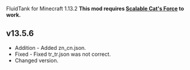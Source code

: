 FluidTank for Minecraft 1.13.2
**This mod requires [Scalable Cat's Force](https://minecraft.curseforge.com/projects/scalable-cats-force) to work.**

## v13.5.6
* Addition - Added zn_cn.json.
* Fixed - Fixed tr_tr.json was not correct.
* Changed version.